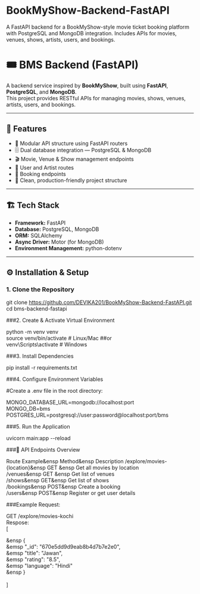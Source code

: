 # BookMyShow-Backend-FastAPI
A FastAPI backend for a BookMyShow-style movie ticket booking platform with PostgreSQL and MongoDB integration. Includes APIs for movies, venues, shows, artists, users, and bookings.


# 🎟️ BMS Backend (FastAPI)

A backend service inspired by **BookMyShow**, built using **FastAPI**, **PostgreSQL**, and **MongoDB**.  
This project provides RESTful APIs for managing movies, shows, venues, artists, users, and bookings.

---

## 🚀 Features

- 🧭 Modular API structure using FastAPI routers  
- 🗄️ Dual database integration — PostgreSQL & MongoDB  
- 🎬 Movie, Venue & Show management endpoints  
- 🧑 User and Artist routes  
- 🧾 Booking endpoints  
- 🧹 Clean, production-friendly project structure  

---

## 🏗️ Tech Stack

- **Framework:** FastAPI  
- **Database:** PostgreSQL, MongoDB  
- **ORM:** SQLAlchemy  
- **Async Driver:** Motor (for MongoDB)  
- **Environment Management:** python-dotenv  

---

## ⚙️ Installation & Setup

### 1. Clone the Repository

git clone https://github.com/DEVIKA201/BookMyShow-Backend-FastAPI.git<br>
cd bms-backend-fastapi<br>

###2. Create & Activate Virtual Environment

python -m venv venv<br>
source venv/bin/activate       # Linux/Mac
##or<br>
venv\Scripts\activate          # Windows

###3. Install Dependencies

pip install -r requirements.txt<br>

###4. Configure Environment Variables

#Create a .env file in the root directory:

MONGO_DATABASE_URL=mongodb://localhost:port<br>
MONGO_DB=bms<br>
POSTGRES_URL=postgresql://user:password@localhost:port/bms<br>

###5. Run the Application

uvicorn main:app --reload<br>

###🧭 API Endpoints Overview

Route Example&ensp	                Method&ensp	        Description
/explore/movies-{location}&ensp	  GET	&ensp            Get all movies by location<br>
/venues&ensp	                      GET	&ensp            Get list of venues<br>
/shows&ensp	                      GET&ensp            Get list of shows<br>
/bookings&ensp	                    POST&ensp	          Create a booking<br>
/users&ensp	                      POST&ensp	          Register or get user details<br>

###Example Request:

GET /explore/movies-kochi<br>
Respose:<br>
[<br>

&ensp  {<br>
&emsp    "_id": "670e5dd9d9eab8b4d7b7e2e0",<br>
&emsp    "title": "Jawan",<br>
&emsp    "rating": "8.5",<br>
&emsp    "language": "Hindi"<br>
&ensp  }<br>
  <br>
]  <br>
